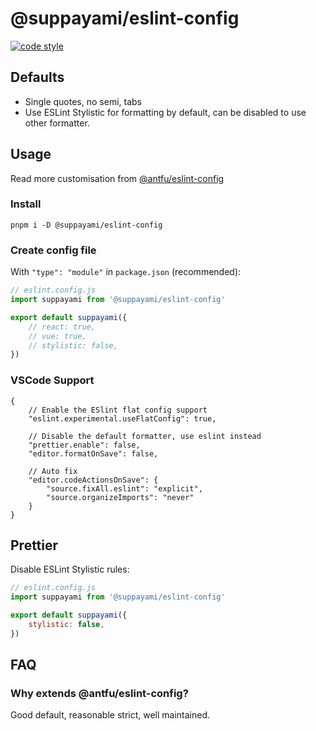 # @suppayami/eslint-config

[![code style](https://antfu.me/badge-code-style.svg)](https://github.com/antfu/eslint-config)

## Defaults
- Single quotes, no semi, tabs
- Use ESLint Stylistic for formatting by default, can be disabled to use other formatter.

## Usage

Read more customisation from [@antfu/eslint-config](https://github.com/antfu/eslint-config?tab=readme-ov-file#customization)

### Install
```
pnpm i -D @suppayami/eslint-config
```

### Create config file
With `"type": "module"` in `package.json` (recommended):

```js
// eslint.config.js
import suppayami from '@suppayami/eslint-config'

export default suppayami({
	// react: true,
	// vue: true,
	// stylistic: false,
})
```

### VSCode Support
```jsonc
{
	// Enable the ESlint flat config support
	"eslint.experimental.useFlatConfig": true,

	// Disable the default formatter, use eslint instead
	"prettier.enable": false,
	"editor.formatOnSave": false,

	// Auto fix
	"editor.codeActionsOnSave": {
		"source.fixAll.eslint": "explicit",
		"source.organizeImports": "never"
	}
}
```

## Prettier
Disable ESLint Stylistic rules:

```js
// eslint.config.js
import suppayami from '@suppayami/eslint-config'

export default suppayami({
	stylistic: false,
})
```

## FAQ
### Why extends @antfu/eslint-config?
Good default, reasonable strict, well maintained.
